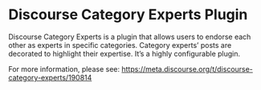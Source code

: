 # Discourse Category Experts Plugin

Discourse Category Experts is a plugin that allows users to endorse each other as experts in specific categories. Category experts’ posts are decorated to highlight their expertise. It’s a highly configurable plugin.

For more information, please see: https://meta.discourse.org/t/discourse-category-experts/190814
